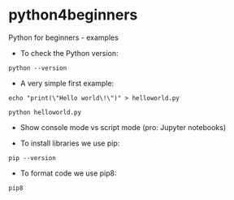 # python4beginners
Python for beginners - examples

- To check the Python version:

`python --version`

- A very simple first example:

`echo "print(\"Hello world\!\")" > helloworld.py` 

`python helloworld.py`

- Show console mode vs script mode (pro: Jupyter notebooks)

- To install libraries we use pip:

`pip --version`

- To format code we use pip8:

`pip8`


